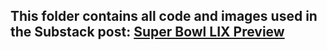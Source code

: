 ## This folder contains all code and images used in the Substack post: [Super Bowl LIX Preview](https://tbanalysis.substack.com/p/super-bowl-lix-preview-revised)